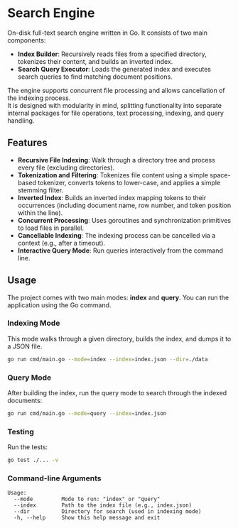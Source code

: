 # Search Engine

On-disk full-text search engine written in Go. It consists of two main components:

- **Index Builder**: Recursively reads files from a specified directory, tokenizes their content, and builds an inverted index.
- **Search Query Executor**: Loads the generated index and executes search queries to find matching document positions.

The engine supports concurrent file processing and allows cancellation of the indexing process.   
It is designed with modularity in mind, splitting functionality into separate internal packages for file operations, text processing, indexing, and query handling.

## Features

- **Recursive File Indexing**: Walk through a directory tree and process every file (excluding directories).
- **Tokenization and Filtering**: Tokenizes file content using a simple space-based tokenizer, converts tokens to lower-case, and applies a simple stemming filter.
- **Inverted Index**: Builds an inverted index mapping tokens to their occurrences (including document name, row number, and token position within the line).
- **Concurrent Processing**: Uses goroutines and synchronization primitives to load files in parallel.
- **Cancellable Indexing**: The indexing process can be cancelled via a context (e.g., after a timeout).
- **Interactive Query Mode**: Run queries interactively from the command line.

## Usage

The project comes with two main modes: **index** and **query**. You can run the application using the Go command.

### Indexing Mode

This mode walks through a given directory, builds the index, and dumps it to a JSON file.

```bash
go run cmd/main.go --mode=index --index=index.json --dir=./data
```

### Query Mode

After building the index, run the query mode to search through the indexed documents:

```bash
go run cmd/main.go --mode=query --index=index.json
```

### Testing

Run the tests:
```bash
go test ./... -v
```

### Command-line Arguments

```
Usage:
  --mode         Mode to run: "index" or "query"
  --index        Path to the index file (e.g., index.json)
  --dir          Directory for search (used in indexing mode)
  -h, --help     Show this help message and exit
```
